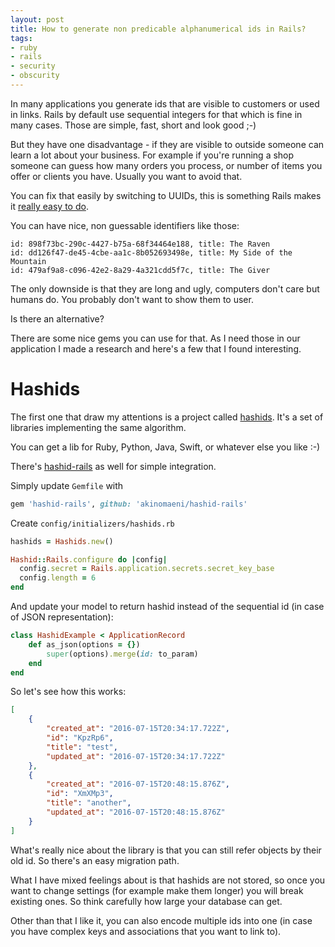 ```yaml
---
layout: post
title: How to generate non predicable alphanumerical ids in Rails?
tags:
- ruby
- rails
- security
- obscurity
---
```

In many applications you generate ids that are visible to customers or used in links. Rails by default use sequential integers for that which is fine in many cases. Those are simple, fast, short and look good ;-)

But they have one disadvantage - if they are visible to outside someone can learn a lot about your business. For example if you're running a shop someone can guess how many orders you process, or number of items you offer or clients you have. Usually you want to avoid that.

You can fix that easily by switching to UUIDs, this is something Rails makes it [really easy to do](http://theworkaround.com/2015/06/12/using-uuids-in-rails.html).

You can have nice, non guessable identifiers like those:

```
id: 898f73bc-290c-4427-b75a-68f34464e188, title: The Raven
id: dd126f47-de45-4cbe-aa1c-8b052693498e, title: My Side of the Mountain
id: 479af9a8-c096-42e2-8a29-4a321cdd5f7c, title: The Giver
```

The only downside is that they are long and ugly, computers don't care but humans do. You probably don't want to show them to user.

Is there an alternative?

There are some nice gems you can use for that. As I need those in our application I made a research and here's a few that I found interesting.

# Hashids

The first one that draw my attentions is a project called [hashids](http://hashids.org). It's a set of libraries implementing the same algorithm.

You can get a lib for Ruby, Python, Java, Swift, or whatever else you like :-)

There's [hashid-rails](https://github.com/akinomaeni/hashid-rails) as well for simple integration.

Simply update `Gemfile` with

```ruby
gem 'hashid-rails', github: 'akinomaeni/hashid-rails'
```

Create `config/initializers/hashids.rb`

```ruby
hashids = Hashids.new()

Hashid::Rails.configure do |config|
  config.secret = Rails.application.secrets.secret_key_base
  config.length = 6
end
```

And update your model to return hashid instead of the sequential id (in case of JSON representation):

```ruby
class HashidExample < ApplicationRecord
    def as_json(options = {})
        super(options).merge(id: to_param)
    end
end
```

So let's see how this works:

```json
[
    {
        "created_at": "2016-07-15T20:34:17.722Z", 
        "id": "KpzRp6", 
        "title": "test", 
        "updated_at": "2016-07-15T20:34:17.722Z"
    }, 
    {
        "created_at": "2016-07-15T20:48:15.876Z", 
        "id": "XmXMp3", 
        "title": "another", 
        "updated_at": "2016-07-15T20:48:15.876Z"
    }
]
```

What's really nice about the library is that you can still refer objects by their old id. So there's an easy migration path.

What I have mixed feelings about is that hashids are not stored, so once you want to change settings (for example make them longer) you will break existing ones. So think carefully how large your database can get.

Other than that I like it, you can also encode multiple ids into one (in case you have complex keys and associations that you want to link to).